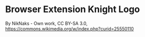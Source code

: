 # Browser Extension Knight Logo

By NikNaks - Own work, CC BY-SA 3.0, https://commons.wikimedia.org/w/index.php?curid=25550110


